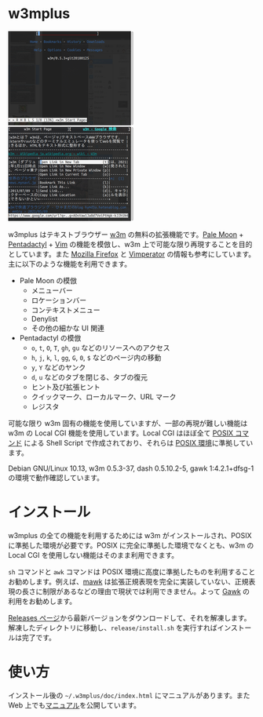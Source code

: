 <!-- Document: readme.md

	w3mplus のマニュアル

	Metadata:

		id - 7539cc1d-6b5f-44e5-baf7-a66b22b2213f
		author - <qq542vev at https://purl.org/meta/me/>
		version - 0.4.0
		date - 2022-09-17
		since - 2019-12-26
		copyright - Copyright (C) 2019-2022 qq542vev. Some rights reserved.
		license - <CC-BY at https://creativecommons.org/licenses/by/4.0/>
		package - w3mplus

	See Also:

		* <Project homepage at https://github.com/qq542vev/w3mplus>
		* <Bag report at https://github.com/qq542vev/w3mplus>
-->

# w3mplus

[![about:home](images/thumbnails/about-home.png)](images/about-home.png "about:home") [![Context Menu](images/thumbnails/context-menu.png)](images/context-menu.png "Context Menu")

w3mplus はテキストブラウザー [w3m](https://github.com/tats/w3m "GitHub - tats/w3m: Debian's w3m: WWW browsable pager") の無料の拡張機能です。[Pale Moon](https://www.palemoon.org/ "The Pale Moon Project homepage") + [Pentadactyl](https://github.com/pentadactyl/pentadactyl "GitHub - pentadactyl/pentadactyl: Pentadactyl for Pale Moon (community maintained)") + [Vim](https://www.vim.org/ "welcome home : vim online") の機能を模倣し、w3m 上で可能な限り再現することを目的としています。また [Mozilla Firefox](https://www.mozilla.org/firefox/new/) と [Vimperator](http://vimperator.org/ "Vimperator // Projects") の情報も参考にしています。主に以下のような機能を利用できます。

 * Pale Moon の模倣
   * メニューバー
   * ロケーションバー
   * コンテキストメニュー
   * Denylist
   * その他の細かな UI 関連
 * Pentadactyl の模倣
   * `o`, `t`, `O`, `T`, `gh`, `gu` などのリソースへのアクセス
   * `h`, `j`, `k`, `l`, `gg`, `G`, `0`, `$` などのページ内の移動
   * `y`, `Y` などのヤンク
   * `d`, `u` などのタブを閉じる、タブの復元
   * ヒント及び拡張ヒント
   * クイックマーク、ローカルマーク、URL マーク
   * レジスタ

可能な限り w3m 固有の機能を使用していますが、一部の再現が難しい機能は w3m の Local CGI 機能を使用しています。Local CGI はほぼ全て [POSIX コマンド](https://pubs.opengroup.org/onlinepubs/9699919799/idx/utilities.html "Utilities") による Shell Script で作成されており、それらは [POSIX 環境](https://pubs.opengroup.org/onlinepubs/9699919799/)に準拠しています。

Debian GNU/Linux 10.13, w3m 0.5.3-37, dash 0.5.10.2-5, gawk 1:4.2.1+dfsg-1 の環境で動作確認しています。

# インストール

w3mplus の全ての機能を利用するためには w3m がインストールされ、POSIX に準拠した環境が必要です。POSIX に完全に準拠した環境でなくとも、w3m の Local CGI を使用しない機能はそのまま利用できます。

`sh` コマンドと `awk` コマンドは POSIX 環境に高度に準拠したものを利用することお勧めします。例えば、[mawk](https://invisible-island.net/mawk/) は拡張正規表現を完全に実装していない、正規表現の長さに制限があるなどの理由で現状では利用できません。よって [Gawk](https://www.gnu.org/software/gawk/) の利用をお勧めします。

[Releases ページ](https://github.com/qq542vev/w3mplus/releases)から最新バージョンをダウンロードして、それを解凍します。解凍したディレクトリに移動し、`release/install.sh` を実行すればインストールは完了です。

# 使い方

インストール後の `~/.w3mplus/doc/index.html` にマニュアルがあります。また Web 上でも[マニュアル](https://qq542vev.github.io/w3mplus/documents/)を公開しています。
